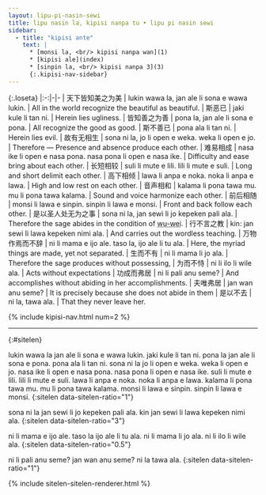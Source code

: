 ```yaml
---
layout: lipu-pi-nasin-sewi
title: lipu nasin la, kipisi nanpa tu • lipu pi nasin sewi
sidebar:
  - title: "kipisi ante"
    text: |
      * [monsi la, <br/> kipisi nanpa wan](1)
      * [kipisi ale](index)
      * [sinpin la, <br/> kipisi nanpa 3](3)
      {:.kipisi-nav-sidebar}
---
```


{:.loseta}
|:-:|-|-
| 天下<wbr/>皆知美之为美   | lukin wawa la, jan ale li sona e wawa lukin.                | All in the world recognize the beautiful as beautiful.
| 斯恶已                  | jaki kule li tan ni.                                        | Herein lies ugliness.
| 皆知善之为善            | pona la, jan ale li sona e pona.                            | All recognize the good as good.
| 斯不善已                | pona ala li tan ni.                                         | Herein lies evil.
| 故有无相生              | sona ni la, jo li open e weka. weka li open e jo.           | Therefore — Presence and absence produce each other.
| 难易相成                | nasa ike li open e nasa pona. nasa pona li open e nasa ike. | Difficulty and ease bring about each other.
| 长短相较                | suli li mute e lili. lili li mute e suli.                   | Long and short delimit each other.
| 高下相倾                | lawa li anpa e noka. noka li anpa e lawa.                   | High and low rest on each other.
| 音声相和                | kalama li pona tawa mu. mu li pona tawa kalama.             | Sound and voice harmonize each other.
| 前后相随                | monsi li lawa e sinpin. sinpin li lawa e monsi.             | Front and back follow each other.
| 是以圣人<wbr/>处无为之事 | sona ni la, jan sewi li jo kepeken pali ala.                | Therefore the sage abides in the condition of <abbr title="unattached-action">wu-wei</abbr>.
| 行不言之教              | kin: jan sewi li lawa kepeken nimi ala.                     | And carries out the wordless teaching.
| 万物作<wbr/>焉而不辞     | ni li mama e ijo ale. taso la, ijo ale li tu ala.           | Here, the myriad things are made, yet not separated.
| 生而不有                | ni li mama li jo ala.                                       | Therefore the sage produces without possessing,
| 为而不恃                | ni li ilo li wile ala.                                      | Acts without expectations
| 功成而弗居              | ni li pali anu seme?                                        | And accomplishes without abiding in her accomplishments.
| 夫唯弗居                | jan wan anu seme?                                           | It is precisely because she does not abide in them
| 是以不去                | ni la, tawa ala.                                            | That they never leave her.

{% include kipisi-nav.html num=2 %}

-------
{:#sitelen}

lukin wawa la jan ale li sona e wawa lukin. jaki kule li tan ni.
pona la jan ale li sona e pona. pona ala li tan ni.
sona ni la jo li open e weka. weka li open e jo.
nasa ike li open e nasa pona. nasa pona li open e nasa ike.
suli li mute e lili. lili li mute e suli.
lawa li anpa e noka. noka li anpa e lawa.
kalama li pona tawa mu. mu li pona tawa kalama.
monsi li lawa e sinpin. sinpin li lawa e monsi.
{:sitelen data-sitelen-ratio="1"}

sona ni la jan sewi li jo kepeken pali ala.
kin jan sewi li lawa kepeken nimi ala.
{:sitelen data-sitelen-ratio="3"}

ni li mama e ijo ale. taso la ijo ale li tu ala.
ni li mama li jo ala.
ni li ilo li wile ala.
{:sitelen data-sitelen-ratio="0.5"}

ni li pali anu seme?
jan wan anu seme?
ni la tawa ala.
{:sitelen data-sitelen-ratio="1"}

{% include sitelen-sitelen-renderer.html %}
